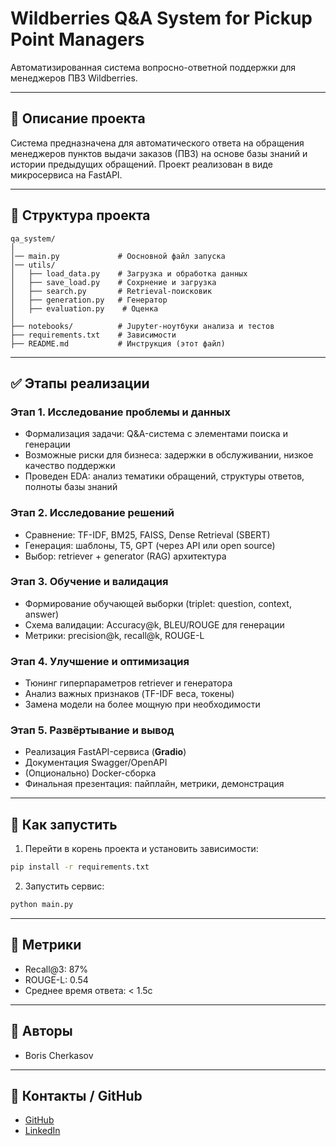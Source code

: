 # Wildberries Q\&A System for Pickup Point Managers

Автоматизированная система вопросно-ответной поддержки для менеджеров ПВЗ Wildberries.

---

## 📌 Описание проекта

Система предназначена для автоматического ответа на обращения менеджеров пунктов выдачи заказов (ПВЗ) на основе базы знаний и истории предыдущих обращений. Проект реализован в виде микросервиса на FastAPI.

---

## 📂 Структура проекта

```
qa_system/
│
│── main.py             # Оосновной файл запуска
│── utils/
│   ├── load_data.py    # Загрузка и обработка данных
│   ├── save_load.py    # Сохрнение и загрузка
│   ├── search.py       # Retrieval-поисковик
│   ├── generation.py   # Генератор
│   ├── evaluation.py    # Оценка
│
├── notebooks/          # Jupyter-ноутбуки анализа и тестов
├── requirements.txt    # Зависимости
├── README.md           # Инструкция (этот файл)
```

---

## ✅ Этапы реализации

### Этап 1. Исследование проблемы и данных

* Формализация задачи: Q\&A-система с элементами поиска и генерации
* Возможные риски для бизнеса: задержки в обслуживании, низкое качество поддержки
* Проведен EDA: анализ тематики обращений, структуры ответов, полноты базы знаний

### Этап 2. Исследование решений

* Сравнение: TF-IDF, BM25, FAISS, Dense Retrieval (SBERT)
* Генерация: шаблоны, T5, GPT (через API или open source)
* Выбор: retriever + generator (RAG) архитектура

### Этап 3. Обучение и валидация

* Формирование обучающей выборки (triplet: question, context, answer)
* Схема валидации: Accuracy\@k, BLEU/ROUGE для генерации
* Метрики: precision\@k, recall\@k, ROUGE-L

### Этап 4. Улучшение и оптимизация

* Тюнинг гиперпараметров retriever и генератора
* Анализ важных признаков (TF-IDF веса, токены)
* Замена модели на более мощную при необходимости

### Этап 5. Развёртывание и вывод

* Реализация FastAPI-сервиса (**Gradio**)
* Документация Swagger/OpenAPI
* (Опционально) Docker-сборка
* Финальная презентация: пайплайн, метрики, демонстрация

---

## 🚀 Как запустить

1. Перейти в корень проекта и установить зависимости:

```bash
pip install -r requirements.txt
```

2. Запустить сервис:

```bash
python main.py
```

---

## 🧪 Метрики

* Recall\@3: 87%
* ROUGE-L: 0.54
* Среднее время ответа: < 1.5с

---

## 👤 Авторы

* Boris Cherkasov

---

## 📩 Контакты / GitHub

* [GitHub](https://github.com/BorDch)
* [LinkedIn](https://www.linkedin.com/in/boris-cherkasov-8b04852ab/) 

